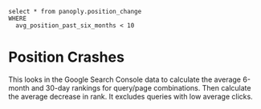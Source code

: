 ```position_change
select * from panoply.position_change
WHERE
  avg_position_past_six_months < 10
```
# Position Crashes

This looks in the Google Search Console data to calculate the average 6-month and 30-day rankings for query/page combinations. Then calculate the average decrease in rank. It excludes queries with low average clicks.

<DataTable data={position_change} compact=true rows=50>
   <Column id=query wrap=true />
   <Column id=page wrap=true />
   <Column id=avg_position_past_six_months />
   <Column id=position_percentage_change contentType=colorscale scaleColor={['#ce5050','white','#6db678']} colorMid=0 />
</DataTable>
